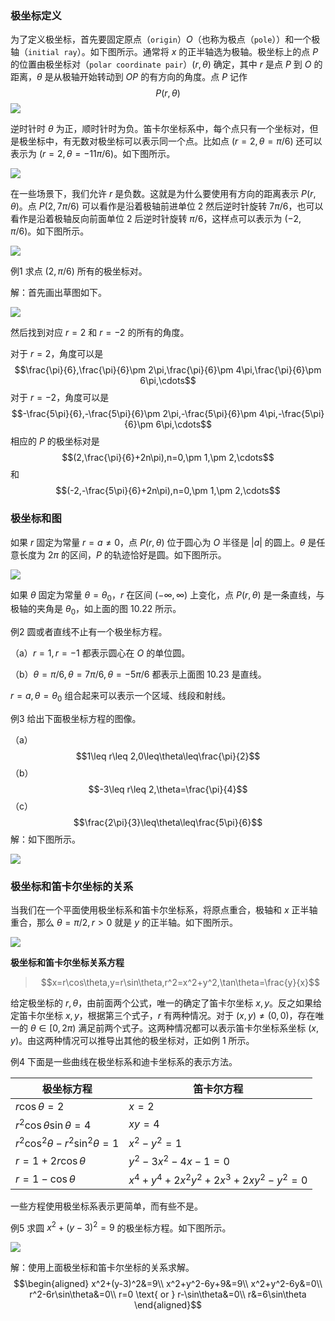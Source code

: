 ### 极坐标定义
为了定义极坐标，首先要固定原点（`origin`）$O$（也称为极点（`pole`））和一个极轴（`initial ray`）。如下图所示。通常将 $x$ 的正半轴选为极轴。极坐标上的点 $P$ 的位置由极坐标对（`polar coordinate pair`）$(r,\theta)$ 确定，其中 $r$ 是点 $P$ 到 $O$ 的距离，$\theta$ 是从极轴开始转动到 $OP$ 的有方向的角度。点 $P$ 记作
$$P(r,\theta)$$
![](030.010.png)

逆时针时 $\theta$ 为正，顺时针时为负。笛卡尔坐标系中，每个点只有一个坐标对，但是极坐标中，有无数对极坐标可以表示同一个点。比如点 $(r=2,\theta=\pi/6)$ 还可以表示为 $(r=2,\theta=-11\pi/6)$。如下图所示。

![](030.020.png)

在一些场景下，我们允许 $r$ 是负数。这就是为什么要使用有方向的距离表示 $P(r,\theta)$。点 $P(2,7\pi/6)$ 可以看作是沿着极轴前进单位 2 然后逆时针旋转 $7\pi/6$，也可以看作是沿着极轴反向前面单位 2 后逆时针旋转 $\pi/6$，这样点可以表示为 $(-2,\pi/6)$。如下图所示。

![](030.030.png)

例1 求点 $(2,\pi/6)$ 所有的极坐标对。

解：首先画出草图如下。

![](030.040.png)

然后找到对应 $r=2$ 和 $r=-2$ 的所有的角度。

对于 $r=2$，角度可以是
$$\frac{\pi}{6},\frac{\pi}{6}\pm 2\pi,\frac{\pi}{6}\pm 4\pi,\frac{\pi}{6}\pm 6\pi,\cdots$$
对于 $r=-2$，角度可以是
$$-\frac{5\pi}{6},-\frac{5\pi}{6}\pm 2\pi,-\frac{5\pi}{6}\pm 4\pi,-\frac{5\pi}{6}\pm 6\pi,\cdots$$
相应的 $P$ 的极坐标对是
$$(2,\frac{\pi}{6}+2n\pi),n=0,\pm 1,\pm 2,\cdots$$
和
$$(-2,-\frac{5\pi}{6}+2n\pi),n=0,\pm 1,\pm 2,\cdots$$

### 极坐标和图
如果 $r$ 固定为常量 $r=a\neq 0$，点 $P(r,\theta)$ 位于圆心为 $O$ 半径是 $|a|$ 的圆上。$\theta$ 是任意长度为 $2\pi$ 的区间，$P$ 的轨迹恰好是圆。如下图所示。

![](030.050.png)

如果 $\theta$ 固定为常量 $\theta=\theta_0$，$r$ 在区间 $(-\infty,\infty)$ 上变化，点 $P(r,\theta)$ 是一条直线，与极轴的夹角是 $\theta_0$，如上面的图 10.22 所示。

例2 圆或者直线不止有一个极坐标方程。

（a）$r=1,r=-1$ 都表示圆心在 $O$ 的单位圆。

（b）$\theta=\pi/6,\theta=7\pi/6,\theta=-5\pi/6$ 都表示上面图 10.23 是直线。

$r=a,\theta=\theta_0$ 组合起来可以表示一个区域、线段和射线。

例3 给出下面极坐标方程的图像。

（a）
$$1\leq r\leq 2,0\leq\theta\leq\frac{\pi}{2}$$
（b）
$$-3\leq r\leq 2,\theta=\frac{\pi}{4}$$
（c）
$$\frac{2\pi}{3}\leq\theta\leq\frac{5\pi}{6}$$
解：如下图所示。

![](030.060.png)

### 极坐标和笛卡尔坐标的关系
当我们在一个平面使用极坐标系和笛卡尔坐标系，将原点重合，极轴和 $x$ 正半轴重合，那么 $\theta=\pi/2,r>0$ 就是 $y$ 的正半轴。如下图所示。

![](030.070.png)

**极坐标和笛卡尔坐标关系方程**
> $$x=r\cos\theta,y=r\sin\theta,r^2=x^2+y^2,\tan\theta=\frac{y}{x}$$

给定极坐标的 $r,\theta$，由前面两个公式，唯一的确定了笛卡尔坐标 $x,y$。反之如果给定笛卡尔坐标 $x,y$，根据第三个式子，$r$ 有两种情况。对于 $(x,y)\neq (0,0)$，存在唯一的 $\theta\in[0,2\pi)$ 满足前两个式子。这两种情况都可以表示笛卡尔坐标系坐标 $(x,y)$。由这两种情况可以推导出其他的极坐标对，正如例 1 所示。

例4 下面是一些曲线在极坐标系和迪卡坐标系的表示方法。

| 极坐标方程 | 笛卡尔方程 |
|--|--|
| $r\cos\theta=2$ | $x=2$ |
| $r^2\cos\theta\sin\theta=4$ | $xy=4$ |
| $r^2\cos^2\theta-r^2\sin^2\theta=1$ | $x^2-y^2=1$ |
| $r=1+2r\cos\theta$ | $y^2-3x^2-4x-1=0$ |
| $r=1-\cos\theta$ | $x^4+y^4+2x^2y^2+2x^3+2xy^2-y^2=0$ |

一些方程使用极坐标系表示更简单，而有些不是。

例5 求圆 $x^2+(y-3)^2=9$ 的极坐标方程。如下图所示。

![](030.080.png)

解：使用上面极坐标和笛卡尔坐标的关系求解。
$$\begin{aligned}
x^2+(y-3)^2&=9\\
x^2+y^2-6y+9&=9\\
x^2+y^2-6y&=0\\
r^2-6r\sin\theta&=0\\
r=0 \text{ or } r-\sin\theta&=0\\
r&=6\sin\theta
\end{aligned}$$

